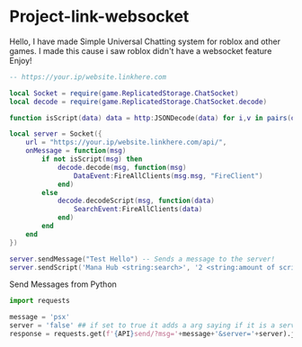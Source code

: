 # Project-link-websocket

Hello, I have made Simple Universal Chatting system for roblox and other games.
I made this cause i saw roblox didn't have a websocket feature Enjoy!

```lua
-- https://your.ip/website.linkhere.com

local Socket = require(game.ReplicatedStorage.ChatSocket)
local decode = require(game.ReplicatedStorage.ChatSocket.decode)

function isScript(data) data = http:JSONDecode(data) for i,v in pairs(data) do return v.isScript end end

local server = Socket({
	url = "https://your.ip/website.linkhere.com/api/",
	onMessage = function(msg)
		if not isScript(msg) then
			decode.decode(msg, function(msg)
				DataEvent:FireAllClients(msg.msg, "FireClient")
			end)
		else
			decode.decodeScript(msg, function(data)
				SearchEvent:FireAllClients(data)
			end)
		end
	end
})

server.sendMessage("Test Hello") -- Sends a message to the server!
server.sendScript('Mana Hub <string:search>', '2 <string:amount of scripts>')
```

Send Messages from Python

```python
import requests

message = 'psx'
server = 'false' ## if set to true it adds a arg saying if it is a server message
response = requests.get(f'{API}send/?msg='+message+'&server='+server).json()
```
